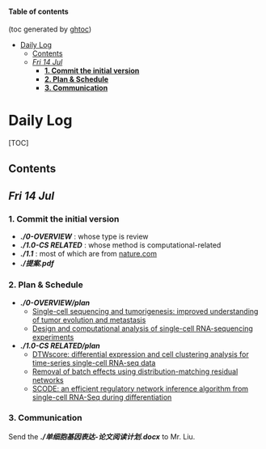 #### Table of contents
(toc generated by [ghtoc](https://github.com/sk1418/ghtoc))
- [Daily Log](#Daily-Log)
    - [Contents](#Contents)
    - [*Fri 14 Jul*](#*Fri-14-Jul*)
        - [**1. Commit the initial version**](#**1.-Commit-the-initial-version**)
        - [**2. Plan & Schedule**](#**2.-Plan-&-Schedule**)
        - [**3. Communication**](#**3.-Communication**)
# Daily Log
[TOC]

## Contents

## *Fri 14 Jul* 

### **1. Commit the initial version**
- ***./0-OVERVIEW*** : whose type is review
- ***./1.0-CS RELATED*** : whose method is computational-related
- ***./1.1*** : most of which are from [nature.com](https://www.nature.com/search?q=single-cell%20RNA)
- ***./提案.pdf***

### **2. Plan & Schedule**
- ***./0-OVERVIEW/plan***
    - [Single-cell sequencing and tumorigenesis: improved understanding of tumor evolution and metastasis](https://link.springer.com/article/10.1186/s40169-017-0145-6)
    - [Design and computational analysis of single-cell RNA-sequencing experiments](https://link.springer.com/article/10.1186/s13059-016-0927-y)
- ***./1.0-CS RELATED/plan***
    - [DTWscore: differential expression and cell clustering analysis for time-series single-cell RNA-seq data](https://link.springer.com/article/10.1186/s12859-017-1647-3)
    - [Removal of batch effects using distribution-matching residual networks](https://academic.oup.com/bioinformatics/article-lookup/doi/10.1093/bioinformatics/btx196)
    - [SCODE: an efficient regulatory network inference algorithm from single-cell RNA-Seq during differentiation](https://academic.oup.com/bioinformatics/article-lookup/doi/10.1093/bioinformatics/btx194)

### **3. Communication**
 Send the ***./单细胞基因表达-论文阅读计划.docx*** to Mr. Liu.



